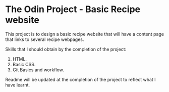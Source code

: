 # The Odin Project - Basic Recipe website

This project is to design a basic recipe website that will have a content page that links to several recipe webpages.

Skills that I should obtain by the completion of the project:

1. HTML.
2. Basic CSS.
3. Git Basics and workflow. 


Readme will be updated at the completion of the project to reflect what I have learnt. 
